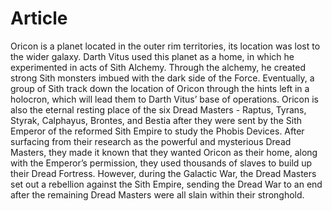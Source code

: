 # Article

Oricon is a planet located in the outer rim territories, its location was lost to the wider galaxy.
Darth Vitus used this planet as a home, in which he experimented in acts of Sith Alchemy.
Through the alchemy, he created strong Sith monsters imbued with the dark side of the Force.
Eventually, a group of Sith track down the location of Oricon through the hints left in a holocron, which will lead them to Darth Vitus’ base of operations.
Oricon is also the eternal resting place of the six Dread Masters - Raptus, Tyrans, Styrak, Calphayus, Brontes, and Bestia after they were sent by the Sith Emperor of the reformed Sith Empire to study the Phobis Devices.
After surfacing from their research as the powerful and mysterious Dread Masters, they made it known that they wanted Oricon as their home, along with the Emperor’s permission, they used thousands of slaves to build up their Dread Fortress.
However, during the Galactic War, the Dread Masters set out a rebellion against the Sith Empire, sending the Dread War to an end after the remaining Dread Masters were all slain within their stronghold.

